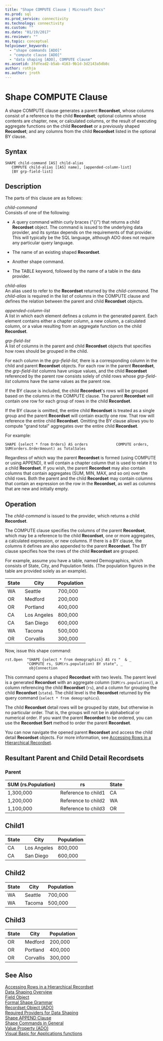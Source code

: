 ```yaml
---
title: "Shape COMPUTE Clause | Microsoft Docs"
ms.prod: sql
ms.prod_service: connectivity
ms.technology: connectivity
ms.custom: ""
ms.date: "01/19/2017"
ms.reviewer: ""
ms.topic: conceptual
helpviewer_keywords: 
  - "shape commands [ADO]"
  - "compute clause [ADO]"
  - "data shaping [ADO], COMPUTE clause"
ms.assetid: 3fdfead2-b5ab-4163-9b1d-3d2143a5db8c
author: rothja
ms.author: jroth
---
```

# Shape COMPUTE Clause
A shape COMPUTE clause generates a parent **Recordset**, whose columns consist of a reference to the child **Recordset**; optional columns whose contents are chapter, new, or calculated columns, or the result of executing aggregate functions on the child **Recordset** or a previously shaped **Recordset**; and any columns from the child **Recordset** listed in the optional BY clause.  
  
## Syntax  
  
```  
SHAPE child-command [AS] child-alias  
   COMPUTE child-alias [[AS] name], [appended-column-list]  
   [BY grp-field-list]  
```  
  
## Description  
 The parts of this clause are as follows:  
  
 *child-command*  
 Consists of one of the following:  
  
-   A query command within curly braces ("{}") that returns a child **Recordset** object. The command is issued to the underlying data provider, and its syntax depends on the requirements of that provider. This will typically be the SQL language, although ADO does not require any particular query language.  
  
-   The name of an existing shaped **Recordset**.  
  
-   Another shape command.  
  
-   The TABLE keyword, followed by the name of a table in the data provider.  
  
 *child-alias*  
 An alias used to refer to the **Recordset** returned by the *child-command.* The *child-alias* is required in the list of columns in the COMPUTE clause and defines the relation between the parent and child **Recordset** objects.  
  
 *appended-column-list*  
 A list in which each element defines a column in the generated parent. Each element contains either a chapter column, a new column, a calculated column, or a value resulting from an aggregate function on the child **Recordset**.  
  
 *grp-field-list*  
 A list of columns in the parent and child **Recordset** objects that specifies how rows should be grouped in the child.  
  
 For each column in the *grp-field-list,* there is a corresponding column in the child and parent **Recordset** objects. For each row in the parent **Recordset**, the *grp-field-list* columns have unique values, and the child **Recordset** referenced by the parent row consists solely of child rows whose *grp-field-list* columns have the same values as the parent row.  
  
 If the BY clause is included, the child **Recordset**'s rows will be grouped based on the columns in the COMPUTE clause. The parent **Recordset** will contain one row for each group of rows in the child **Recordset**.  
  
 If the BY clause is omitted, the entire child **Recordset** is treated as a single group and the parent **Recordset** will contain exactly one row. That row will reference the entire child **Recordset**. Omitting the BY clause allows you to compute "grand total" aggregates over the entire child **Recordset**.  
  
 For example:  
  
```  
SHAPE {select * from Orders} AS orders             COMPUTE orders, SUM(orders.OrderAmount) as TotalSales         
```  
  
 Regardless of which way the parent **Recordset** is formed (using COMPUTE or using APPEND), it will contain a chapter column that is used to relate it to a child **Recordset**. If you wish, the parent **Recordset** may also contain columns that contain aggregates (SUM, MIN, MAX, and so on) over the child rows. Both the parent and the child **Recordset** may contain columns that contain an expression on the row in the **Recordset**, as well as columns that are new and initially empty.  
  
## Operation  
 The *child-command* is issued to the provider, which returns a child **Recordset**.  
  
 The COMPUTE clause specifies the columns of the parent **Recordset**, which may be a reference to the child **Recordset**, one or more aggregates, a calculated expression, or new columns. If there is a BY clause, the columns it defines are also appended to the parent **Recordset**. The BY clause specifies how the rows of the child **Recordset** are grouped.  
  
 For example, assume you have a table, named Demographics, which consists of State, City, and Population fields. (The population figures in the table are provided solely as an example).  
  
|State|City|Population|  
|-----------|----------|----------------|  
|WA|Seattle|700,000|  
|OR|Medford|200,000|  
|OR|Portland|400,000|  
|CA|Los Angeles|800,000|  
|CA|San Diego|600,000|  
|WA|Tacoma|500,000|  
|OR|Corvallis|300,000|  
  
 Now, issue this shape command:  
  
```  
rst.Open  "SHAPE {select * from demographics} AS rs "  & _  
          "COMPUTE rs, SUM(rs.population) BY state", _  
           objConnection  
```  
  
 This command opens a shaped **Recordset** with two levels. The parent level is a generated **Recordset** with an aggregate column (`SUM(rs.population)`), a column referencing the child **Recordset** (`rs`), and a column for grouping the child **Recordset** (`state`). The child level is the **Recordset** returned by the query command (`select * from demographics`).  
  
 The child **Recordset** detail rows will be grouped by state, but otherwise in no particular order. That is, the groups will not be in alphabetical or numerical order. If you want the parent **Recordset** to be ordered, you can use the **Recordset Sort** method to order the parent **Recordset**.  
  
 You can now navigate the opened parent **Recordset** and access the child detail **Recordset** objects. For more information, see [Accessing Rows in a Hierarchical Recordset](../../../ado/guide/data/accessing-rows-in-a-hierarchical-recordset.md).  
  
## Resultant Parent and Child Detail Recordsets  
  
### Parent  
  
|SUM (rs.Population)|rs|State|  
|---------------------------|--------|-----------|  
|1,300,000|Reference to child1|CA|  
|1,200,000|Reference to child2|WA|  
|1,100,000|Reference to child3|OR|  
  
## Child1  
  
|State|City|Population|  
|-----------|----------|----------------|  
|CA|Los Angeles|800,000|  
|CA|San Diego|600,000|  
  
## Child2  
  
|State|City|Population|  
|-----------|----------|----------------|  
|WA|Seattle|700,000|  
|WA|Tacoma|500,000|  
  
## Child3  
  
|State|City|Population|  
|-----------|----------|----------------|  
|OR|Medford|200,000|  
|OR|Portland|400,000|  
|OR|Corvallis|300,000|  
  
## See Also  
 [Accessing Rows in a Hierarchical Recordset](../../../ado/guide/data/accessing-rows-in-a-hierarchical-recordset.md)   
 [Data Shaping Overview](../../../ado/guide/data/data-shaping-overview.md)   
 [Field Object](../../../ado/reference/ado-api/field-object.md)   
 [Formal Shape Grammar](../../../ado/guide/data/formal-shape-grammar.md)   
 [Recordset Object (ADO)](../../../ado/reference/ado-api/recordset-object-ado.md)   
 [Required Providers for Data Shaping](../../../ado/guide/data/required-providers-for-data-shaping.md)   
 [Shape APPEND Clause](../../../ado/guide/data/shape-append-clause.md)   
 [Shape Commands in General](../../../ado/guide/data/shape-commands-in-general.md)   
 [Value Property (ADO)](../../../ado/reference/ado-api/value-property-ado.md)   
 [Visual Basic for Applications functions](../../../ado/guide/data/visual-basic-for-applications-functions.md)
